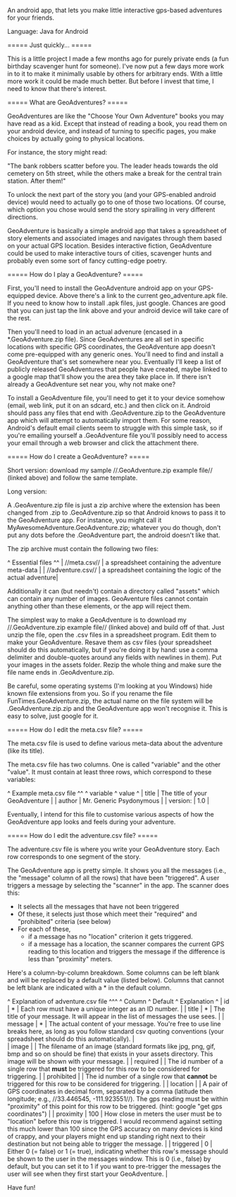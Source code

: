 An android app, that lets you make little interactive gps-based adventures for your friends.

Language: Java for Android


===== Just quickly... =====

This is a little project I made a few months ago for purely private ends (a fun birthday scavenger hunt for someone). I've now put a few days more work in to it to make it minimally usable by others for arbitrary ends. With a little more work it could be made much better. But before I invest that time, I need to know that there's interest. 



===== What are GeoAdventures? =====

GeoAdventures are like the "Choose Your Own Adventure" books you may have read as a kid. Except that instead of reading a book, you read them on your android device, and instead of turning to specific pages, you make choices by actually going to physical locations.

For instance, the story might read:

"The bank robbers scatter before you. The leader heads towards the old cemetery on 5th street, while the others make a break for the central train station. After them!"

To unlock the next part of the story you (and your GPS-enabled android device) would need to actually go to one of those two locations. Of course, which option you chose would send the story spiralling in very different directions.

GeoAdventure is basically a simple android app that takes a spreadsheet of story elements and associated images and navigates through them based on your actual GPS location. Besides interactive fiction, GeoAdventure could be used to make interactive tours of cities, scavenger hunts and probably even some sort of fancy cutting-edge poetry.

===== How do I play a GeoAdventure? =====

First, you'll need to install the GeoAdventure android app on your GPS-equipped device. Above there's a link to the current geo_adventure.apk file. If you need to know how to install .apk files, just google. Chances are good that you can just tap the link above and your android device will take care of the rest.

Then you'll need to load in an actual advenure (encased in a *.GeoAdventure.zip file). Since GeoAdventures are all set in specific locations with specific GPS coordinates, the GeoAdventure app doesn't come pre-equipped with any generic ones. You'll need to find and install a GeoAdventure that's set somewhere near you. Eventually I'll keep a list of publicly released GeoAdventures that people have created, maybe linked to a google map that'll show you the area they take place in. If there isn't already a GeoAdventure set near you, why not make one?

To install a GeoAdventure file, you'll need to get it to your device somehow (email, web link, put it on an sdcard, etc.) and then click on it. Android should pass any files that end with .GeoAdventure.zip to the GeoAdventure app which will attempt to automatically import them. For some reason, Android's default email clients seem to struggle with this simple task, so if you're emailing yourself a .GeoAdventure file you'll possibly need to access your email through a web browser and click the attachment there.

===== How do I create a GeoAdventure? ===== 

Short version: download my sample //.GeoAdventure.zip example file// (linked above) and follow the same template.

Long version:

A .GeoAventure.zip file is just a zip archive where the extension has been changed from .zip to .GeoAdventure.zip so that Android knows to pass it to the GeoAdventure app. For instance, you might call it MyAwesomeAdventure.GeoAdventure.zip; whatever you do though, don't put any dots before the .GeoAdventure part, the android doesn't like that. 

The zip archive must contain the following two files:

^   Essential files    ^^
| //meta.csv//    | a spreadsheet containing the adventure meta-data |
| //adventure.csv// | a spreadsheet containing the logic of the actual adventure| 

Additionally it can (but needn't) contain a directory called "assets" which can contain any number of images. GeoAventure files cannot contain anything other than these elements, or the app will reject them.

The simplest way to make a GeoAdventure is to download my //.GeoAdventure.zip example file// (linked above) and build off of that. Just unzip the file, open the .csv files in a spreadsheet program. Edit them to make your GeoAdventure. Resave them as csv files (your spreadsheet should do this automatically, but if you're doing it by hand: use a comma delimiter and double-quotes around any fields with newlines in them). Put your images in the assets folder. Rezip the whole thing and make sure the file name ends in .GeoAdventure.zip.

Be careful, some operating systems (I'm looking at you Windows) hide known file extensions from you. So if you rename the file FunTimes.GeoAdventure.zip, the actual name on the file system will be .GeoAdventure.zip.zip and the GeoAdventure app won't recognise it. This is easy to solve, just google for it.

=====  How do I edit the meta.csv file? ===== 

The meta.csv file is used to define various meta-data about the adventure (like its title).

The meta.csv file has two columns. One is called "variable" and the other "value". It must contain at least three rows, which correspond to these variables:

^   Example meta.csv file   ^^
^  variable  ^  value  ^
| title    | The title of your GeoAdventure |
| author   | Mr. Generic Psydonymous |
| version: | 1.0  |

Eventually, I intend for this file to customise various aspects of how the GeoAdventure app looks and feels during your adventure.

===== How do I edit the adventure.csv file? ===== 

The adventure.csv file is where you write your GeoAdventure story. Each row corresponds to one segment of the story. 

The GeoAdventure app is pretty simple. It shows you all the messages (i.e., the "message" column of all the rows) that have been "triggered". A user triggers a message by selecting the "scanner" in the app. The scanner does this:

  * It selects all the messages that have not been triggered
  * Of these, it selects just those which meet their "required" and "prohibited" criteria (see below)
  * For each of these, 
    * if a message has no "location" criterion it gets triggered.
    * if a message has a location, the scanner compares the current GPS reading to this location and triggers the message if the difference is less than "proximity" meters.


Here's a column-by-column breakdown. Some columns can be left blank and will be replaced by a default value (listed below). Columns that cannot be left blank are indicated with a * in the default column.


^   Explanation of adventure.csv file   ^^^
^  Column  ^  Default  ^  Explanation  ^
| id    |  *  | Each row must have a unique integer as an ID number. |
| title   |   *  | The title of your message. It will appear in the list of messages the use sees. | 
| message |  *  | The actual content of your message. You're free to use line breaks here, as long as you follow standard csv quoting conventions (your spreadsheet should do this automatically). |  
| image |    | The filename of an image (standard formats like jpg, png, gif, bmp and so on should be fine) that  exists in your assets directory. This image will be shown with your message.  | 
| required |    | The id number of a single row that **must** be triggered for this row to be considered for triggering.  |
| prohibited |    | The id number of a single row that **cannot** be triggered for this row to be considered for triggering.  |
| location |    | A pair of GPS coordinates in decimal form, separated by a comma (latitude then longitude; e.g., //33.446545, -111.923551//). The gps reading must be within "proximity" of this point for this row to be triggered. (hint: google "get gps coordinates") |
| proximity |  100  | How close in meters the user must be to "location" before this row is triggered. I would recommend against setting this much lower than 100 since the GPS accuracy on many devices is kind of crappy, and your players might end up standing right next to their destination but not being able to trigger the message. |
| triggered |  0  | Either 0 (= false) or 1 (= true), indicating whether this row's message should be shown to the user in the messages window. This is 0 (i.e., false) by default, but you can set it to 1 if you want to pre-trigger the messages the user will see when they first start your GeoAdventure. | 


Have fun!
